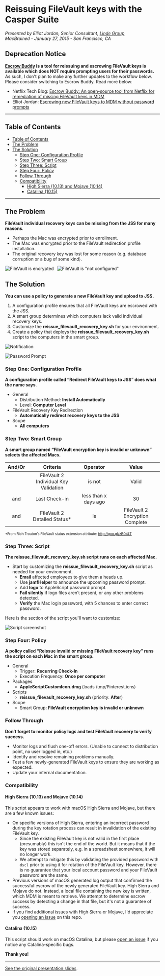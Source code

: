 # Reissuing FileVault keys with the Casper Suite <!-- omit in toc -->

_Presented by Elliot Jordan, Senior Consultant, [Linde Group](http://www.lindegroup.com)_<br />_MacBrained - January 27, 2015 - San Francisco, CA_

## Deprecation Notice <!-- omit in toc -->

**[Escrow Buddy](https://github.com/macadmins/escrow-buddy) is a tool for reissuing and escrowing FileVault keys is available which does NOT require prompting users for their passwords.** As such, I don't plan to make any further updates to the workflow below. Please consider switching to Escrow Buddy. Read more below:

- Netflix Tech Blog: [Escrow Buddy: An open-source tool from Netflix for remediation of missing FileVault keys in MDM](https://netflixtechblog.com/escrow-buddy-an-open-source-tool-from-netflix-for-remediation-of-missing-filevault-keys-in-mdm-815aef5107cd)
- Elliot Jordan: [Escrowing new FileVault keys to MDM without password prompts](https://www.elliotjordan.com/posts/filevault-reissue/)

---

## Table of Contents <!-- omit in toc -->

<!-- MarkdownTOC autolink=true depth=4 bracket=round -->

- [Table of Contents](#table-of-contents)
- [The Problem](#the-problem)
- [The Solution](#the-solution)
    - [Step One: Configuration Profile](#step-one-configuration-profile)
    - [Step Two: Smart Group](#step-two-smart-group)
    - [Step Three: Script](#step-three-script)
    - [Step Four: Policy](#step-four-policy)
    - [Follow Through](#follow-through)
    - [Compatibility](#compatibility)
        - [High Sierra (10.13) and Mojave (10.14)](#high-sierra-1013-and-mojave-1014)
        - [Catalina (10.15)](#catalina-1015)

<!-- /MarkdownTOC -->

---

## The Problem

__FileVault individual recovery keys can be missing from the JSS for many reasons.__

- Perhaps the Mac was encrypted prior to enrollment.
- The Mac was encrypted prior to the FileVault redirection profile installation.
- The original recovery key was lost for some reason (e.g. database corruption or a bug of some kind).

![FileVault is encrypted](images/problem1.png) &nbsp; ![FileVault is "not configured"](images/problem2.png)


## The Solution

__You can use a policy to generate a new FileVault key and upload to JSS.__

1. A configuration profile ensures that all FileVault keys are escrowed with the JSS.
2. A smart group determines which computers lack valid individual recovery keys.
3. Customize the __reissue_filevault_recovery_key.sh__ for your environment.
4. Create a policy that deploys the __reissue_filevault_recovery_key.sh__ script to the computers in the smart group.

![Notification](images/notification.png)

![Password Prompt](images/password_prompt.png)


### Step One: Configuration Profile

__A configuration profile called “Redirect FileVault keys to JSS” does what the name says.__

- General
    - Distribution Method: __Install Automatically__
    - Level: __Computer Level__
- FileVault Recovery Key Redirection
    - __Automatically redirect recovery keys to the JSS__
- Scope
    - __All computers__


### Step Two: Smart Group

__A smart group named “FileVault encryption key is invalid or unknown” selects the affected Macs.__

| And/Or |               Criteria                |       Operator       |              Value              |
| :----: | :-----------------------------------: | :------------------: | :-----------------------------: |
|        | FileVault 2 Individual Key Validation |        is not        |              Valid              |
|  and   |             Last Check-in             | less than x days ago |               30                |
|  and   |     FileVault 2 Detailed Status*      |          is          | FileVault 2 Encryption Complete |

<span style="font-size: 0.8em;">*From Rich Trouton’s FileVault status extension attribute: http://goo.gl/zB04LT</span>


### Step Three: Script

__The reissue_filevault_recovery_key.sh script runs on each affected Mac.__

- Start by customizing the __reissue_filevault_recovery_key.sh__ script as needed for your environment.
    - __Email__ affected employees to give them a heads up.
    - Use __jamfHelper__ to announce the upcoming password prompt.
    - Add __logo__ to AppleScript password prompt.
    - __Fail silently__ if logo files aren’t present, or any other problems detected.
    - __Verify__ the Mac login password, with 5 chances to enter correct password.

Here is the section of the script you'll want to customize:

![Script screenshot](images/script.png)


### Step Four: Policy

__A policy called “Reissue invalid or missing FileVault recovery key” runs the script on each Mac in the smart group.__

- General
    - Trigger: __Recurring Check-In__
    - Execution Frequency: __Once per computer__
- Packages
    - __AppleScriptCustomIcon.dmg__ (loads /tmp/Pinterest.icns)
- Scripts
    - __reissue_filevault_recovery_key.sh__ (priority: __After__)
- Scope
    - Smart Group: __FileVault encryption key is invalid or unknown__


### Follow Through

__Don’t forget to monitor policy logs and test FileVault recovery to verify success.__

- Monitor logs and flush one-off errors. (Unable to connect to distribution point, no user logged in, etc.)
- Identify and resolve remaining problems manually.
- Test a few newly-generated FileVault keys to ensure they are working as expected.
- Update your internal documentation.


### Compatibility

#### High Sierra (10.13) and Mojave (10.14)

This script appears to work with macOS High Sierra and Mojave, but there are a few known issues:

- On specific versions of High Sierra, entering an incorrect password during the key rotation process can result in invalidation of the existing FileVault key.
    - Since the existing FileVault key is not valid in the first place (presumably) this isn't the end of the world. But it means that if the key was stored separately, e.g. in a spreadsheet somewhere, it will no longer work.
    - We attempt to mitigate this by validating the provided password with `dscl` prior to using it for rotation of the FileVault key. However, there is no guarantee that your local account password and your FileVault password are the same.
- Previous versions of macOS generated log output that confirmed the successful escrow of the newly generated FileVault key. High Sierra and Mojave do not. Instead, a local file containing the new key is written, which MDM is meant to retrieve. We attempt to determine escrow success by detecting a change in that file, but it's not a guarantee of success.
- If you find additional issues with High Sierra or Mojave, I'd appreciate you [opening an issue](https://github.com/homebysix/jss-filevault-reissue/issues) on this repo.

#### Catalina (10.15)

This script should work on macOS Catalina, but please [open an issue](https://github.com/homebysix/jss-filevault-reissue/issues) if you notice any Catalina-specific bugs.


__Thank you!__


---

[See the original presentation slides](https://github.com/homebysix/misc/blob/master/2015-01-27%20MacBrained%20Reissuing%20FileVault%20Keys/MacBrained%20FileVault%20Reissue%20Slides.pdf).
